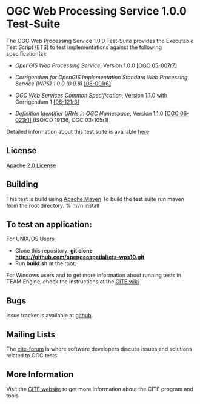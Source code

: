 # OGC Web Processing Service 1.0.0 Test-Suite

The OGC Web Processing Service 1.0.0 Test-Suite provides the Executable Test Script (ETS) to test implementations against the following specification(s):


  * _OpenGIS Web Processing Service_, Version 1.0.0 [[OGC 05-007r7]](http://portal.opengeospatial.org/files/?artifact_id=24151&version=3)

  * _Corrigendum for OpenGIS Implementation Standard Web Processing Service (WPS) 1.0.0 (0.0.8)_ [[08-091r6]](http://portal.opengeospatial.org/files/?artifact_id=32766)

  * _OGC Web Services Common Specification_, Version 1.1.0 with Corrigendum 1 [[06-121r3]](https://portal.opengeospatial.org/files/?artifact_id=20040&version=3)

  * _Definition Identifier URNs in OGC Namespace_, Version 1.1.0 [[OGC 06-023r1]](http://portal.opengeospatial.org/files/?artifact_id=4700) (ISO/CD 19136, OGC 03-105r1)

Detailed information about this test suite is available [here]( http://htmlpreview.github.com/?https://github.com/opengeospatial/ets-wps10/blob/master/src/main/web/index.html).

## License

[Apache 2.0 License](LICENSE.md)

## Building

This test is build using [Apache Maven](http://maven.apache.org/) To 
build the test suite run maven from the root directory.
   % mvn install
     
## To test an application:

For UNIX/OS Users
   - Clone this repository: **git clone https://github.com/opengeospatial/ets-wps10.git**
   - Run **build.sh** at the root.

For Windows users and to get more information about running tests in TEAM Engine, check the instructions at the [CITE wiki](http://cite.opengeospatial.org/easytesting)

## Bugs

Issue tracker is available at [github](https://github.com/opengeospatial/ets-wps10/issues).

## Mailing Lists

The [cite-forum](http://cite.opengeospatial.org/forum) is where software developers discuss issues and solutions related to OGC tests. 

## More Information

Visit the [CITE website](http://cite.opengeospatial.org/) to get more information about the CITE program and tools.

